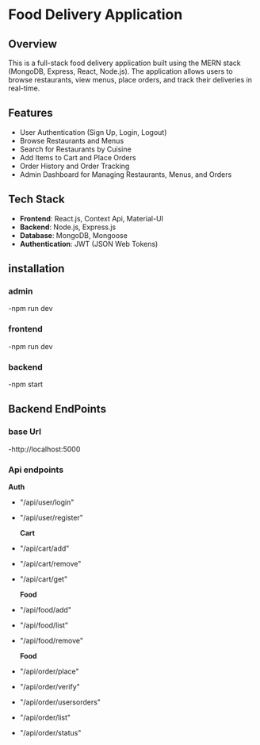 # Food Delivery Application

## Overview

This is a full-stack food delivery application built using the MERN stack (MongoDB, Express, React, Node.js). The application allows users to browse restaurants, view menus, place orders, and track their deliveries in real-time.

## Features

- User Authentication (Sign Up, Login, Logout)
- Browse Restaurants and Menus
- Search for Restaurants by Cuisine
- Add Items to Cart and Place Orders
- Order History and Order Tracking
- Admin Dashboard for Managing Restaurants, Menus, and Orders

## Tech Stack

- **Frontend**: React.js, Context Api, Material-UI
- **Backend**: Node.js, Express.js
- **Database**: MongoDB, Mongoose
- **Authentication**: JWT (JSON Web Tokens)
 ## installation
 ### admin
 -npm run dev 

  ### frontend
 -npm run dev 

  ### backend
 -npm start

 ## Backend EndPoints

 ### base Url
 -http://localhost:5000

 ### Api endpoints
  **Auth**
 - "/api/user/login"
 - "/api/user/register"
   
    **Cart**
 - "/api/cart/add"
 - "/api/cart/remove"
 - "/api/cart/get"

    **Food**
 - "/api/food/add"
 - "/api/food/list"
 - "/api/food/remove"

    **Food**
 - "/api/order/place"
 - "/api/order/verify"
 - "/api/order/usersorders"
 - "/api/order/list"
 - "/api/order/status"
 
